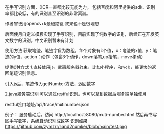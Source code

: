 在手写识别方面，OCR一直都比较无能为力。
包括百度和阿里提供的sdk，识别率都比较低，有的识别甚至识别的非常离谱。

作者曾使用opencv+k最短路径,效果也不是很理想

后面使用自定义模板实现了手写识别，目前实现了纯数字的识别，后续正在开发英文数字的识别。中文识别暂未有计划

使用方法
获取笔迹，笔迹字段为数组，每个对象有3个值，x：笔迹的x值，y：笔迹的y值，action：动作（包含3个动作，down落笔,up抬笔，move移动）

提供2种方式
1.直接使用js，脱离服务器约束，比如小程序，和web，能更快的返回笔迹识别信息。
<script src="/js/number.js"></script>
引入js后，笔迹传入getNumber方法，返回数字

2.java服务端识别
可以通过restful识别。也可以拿到数据后服务端单独使用

restful接口地址/api/trace/mutinumber.json

例子：
服务启动后，访问
http://localhost:8080/muti-number.html
然后再书写区手写数字，系统自动识别成数字
识别结果
https://github.com/zymzrr/hand2number/blob/main/test.png


